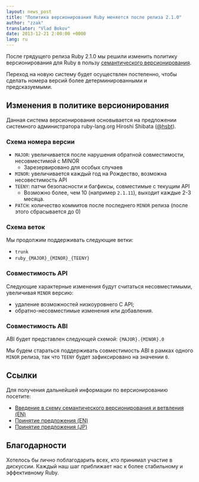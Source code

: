 ```yaml
---
layout: news_post
title: "Политика версионирования Ruby меняется после релиза 2.1.0"
author: "zzak"
translator: "Vlad Bokov"
date: 2013-12-21 2:00:00 +0000
lang: ru
---
```


После грядущего релиза Ruby 2.1.0 мы решили изменить политику версионирования
для Ruby в пользу [семантического версионирования](http://semver.org/).

Переход на новую систему будет осуществлен постепенно, чтобы сделать
номера версий более детерминированными и предсказуемыми.

## Изменения в политике версионирования

Данная система версионирования основывается на предложении системного
администратора ruby-lang.org Hiroshi Shibata ([@hsbt](https://twitter.com/hsbt)).

### Схема номера версии

* `MAJOR`: увеличивается после нарушения обратной совместимости, несовместимой с MINOR
  * Зарезервировано для особых случаев
* `MINOR`: увеличивается каждый год на Рождество, возможна несовестимость API
* `TEENY`: патчи безопасности и багфиксы, совместимые с текущим API
  * Возможно более, чем 10 (например `2.1.11`), выходит каждые 2-3 месяца.
* `PATCH`: количество коммитов после последнего `MINOR` релиза (после этого сбрасывается до 0)

### Схема веток

Мы продолжим поддерживать следующие ветки:

* `trunk`
* `ruby_{MAJOR}_{MINOR}_{TEENY}`

### Совместимость API

Следующие характерные изменения будут считаться несовместимыми,
увеличивая `MINOR` версию:

* yдаление возможностей низкоуровнего С API;
* oбратно-несовместимые изменения или добавления.

### Совместимость ABI

ABI будет представлен следующей схемой: `{MAJOR}.{MINOR}.0`

Мы будем стараться поддерживать совместимость ABI в рамках одного `MINOR`
релиза, так что `TEENY` будет зафиксировано на значении `0`.

## Ссылки

Для получения дальнейшей информации по версионированию посетите:

* [Введение в схему семантического версионирования и ветвления (EN)](https://bugs.ruby-lang.org/issues/8835)
* [Принятие предложения (EN)](https://gist.github.com/sorah/7803201)
* [Принятие предложения (JP)](https://gist.github.com/hsbt/7719305)

## Благодарности

Хотелось бы лично поблагодарить всех, кто принимал участие в дискуссии.
Каждый наш шаг приближает нас к более стабильному и эффективному Ruby.
